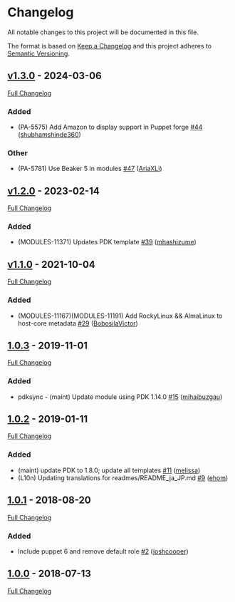 <!-- markdownlint-disable MD024 -->
# Changelog

All notable changes to this project will be documented in this file.

The format is based on [Keep a Changelog](http://keepachangelog.com/en/1.0.0/) and this project adheres to [Semantic Versioning](http://semver.org).

## [v1.3.0](https://github.com/puppetlabs/puppetlabs-host_core/tree/v1.3.0) - 2024-03-06

[Full Changelog](https://github.com/puppetlabs/puppetlabs-host_core/compare/v1.2.0...v1.3.0)

### Added

- (PA-5575) Add Amazon to display support in Puppet forge [#44](https://github.com/puppetlabs/puppetlabs-host_core/pull/44) ([shubhamshinde360](https://github.com/shubhamshinde360))

### Other

- (PA-5781) Use Beaker 5 in modules [#47](https://github.com/puppetlabs/puppetlabs-host_core/pull/47) ([AriaXLi](https://github.com/AriaXLi))

## [v1.2.0](https://github.com/puppetlabs/puppetlabs-host_core/tree/v1.2.0) - 2023-02-14

[Full Changelog](https://github.com/puppetlabs/puppetlabs-host_core/compare/v1.1.0...v1.2.0)

### Added

- (MODULES-11371) Updates PDK template [#39](https://github.com/puppetlabs/puppetlabs-host_core/pull/39) ([mhashizume](https://github.com/mhashizume))

## [v1.1.0](https://github.com/puppetlabs/puppetlabs-host_core/tree/v1.1.0) - 2021-10-04

[Full Changelog](https://github.com/puppetlabs/puppetlabs-host_core/compare/1.0.3...v1.1.0)

### Added

- (MODULES-11167)(MODULES-11191) Add RockyLinux && AlmaLinux to host-core metadata [#29](https://github.com/puppetlabs/puppetlabs-host_core/pull/29) ([BobosilaVictor](https://github.com/BobosilaVictor))

## [1.0.3](https://github.com/puppetlabs/puppetlabs-host_core/tree/1.0.3) - 2019-11-01

[Full Changelog](https://github.com/puppetlabs/puppetlabs-host_core/compare/1.0.2...1.0.3)

### Added

- pdksync - (maint) Update module using PDK 1.14.0 [#15](https://github.com/puppetlabs/puppetlabs-host_core/pull/15) ([mihaibuzgau](https://github.com/mihaibuzgau))

## [1.0.2](https://github.com/puppetlabs/puppetlabs-host_core/tree/1.0.2) - 2019-01-11

[Full Changelog](https://github.com/puppetlabs/puppetlabs-host_core/compare/1.0.1...1.0.2)

### Added

- (maint) update PDK to 1.8.0; update all templates [#11](https://github.com/puppetlabs/puppetlabs-host_core/pull/11) ([melissa](https://github.com/melissa))
- (L10n) Updating translations for readmes/README_ja_JP.md [#9](https://github.com/puppetlabs/puppetlabs-host_core/pull/9) ([ehom](https://github.com/ehom))

## [1.0.1](https://github.com/puppetlabs/puppetlabs-host_core/tree/1.0.1) - 2018-08-20

[Full Changelog](https://github.com/puppetlabs/puppetlabs-host_core/compare/1.0.0...1.0.1)

### Added

- Include puppet 6 and remove default role [#2](https://github.com/puppetlabs/puppetlabs-host_core/pull/2) ([joshcooper](https://github.com/joshcooper))

## [1.0.0](https://github.com/puppetlabs/puppetlabs-host_core/tree/1.0.0) - 2018-07-13

[Full Changelog](https://github.com/puppetlabs/puppetlabs-host_core/compare/9d96ddecea6367abee1aa77859848b0c158fca80...1.0.0)
